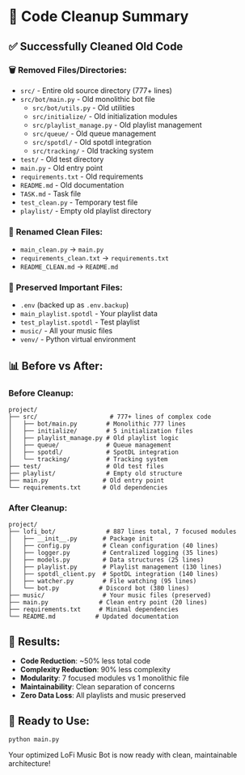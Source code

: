 # 🧹 Code Cleanup Summary

## ✅ **Successfully Cleaned Old Code**

### 🗑️ **Removed Files/Directories:**

-   `src/` - Entire old source directory (777+ lines)
-   `src/bot/main.py` - Old monolithic bot file
    -   `src/bot/utils.py` - Old utilities
    -   `src/initialize/` - Old initialization modules
    -   `src/playlist_manage.py` - Old playlist management
    -   `src/queue/` - Old queue management
    -   `src/spotdl/` - Old spotdl integration
    -   `src/tracking/` - Old tracking system
-   `test/` - Old test directory
-   `main.py` - Old entry point
-   `requirements.txt` - Old requirements
-   `README.md` - Old documentation
-   `TASK.md` - Task file
-   `test_clean.py` - Temporary test file
-   `playlist/` - Empty old playlist directory

### 🔄 **Renamed Clean Files:**

-   `main_clean.py` → `main.py`
-   `requirements_clean.txt` → `requirements.txt`
-   `README_CLEAN.md` → `README.md`

### 💾 **Preserved Important Files:**

-   `.env` (backed up as `.env.backup`)
-   `main_playlist.spotdl` - Your playlist data
-   `test_playlist.spotdl` - Test playlist
-   `music/` - All your music files
-   `venv/` - Python virtual environment

## 📊 **Before vs After:**

### **Before Cleanup:**

```
project/
├── src/                    # 777+ lines of complex code
│   ├── bot/main.py        # Monolithic 777 lines
│   ├── initialize/        # 5 initialization files
│   ├── playlist_manage.py # Old playlist logic
│   ├── queue/             # Queue management
│   ├── spotdl/            # SpotDL integration
│   └── tracking/          # Tracking system
├── test/                  # Old test files
├── playlist/              # Empty old structure
├── main.py               # Old entry point
└── requirements.txt      # Old dependencies
```

### **After Cleanup:**

```
project/
├── lofi_bot/              # 887 lines total, 7 focused modules
│   ├── __init__.py       # Package init
│   ├── config.py         # Clean configuration (40 lines)
│   ├── logger.py         # Centralized logging (35 lines)
│   ├── models.py         # Data structures (25 lines)
│   ├── playlist.py       # Playlist management (130 lines)
│   ├── spotdl_client.py  # SpotDL integration (140 lines)
│   ├── watcher.py        # File watching (95 lines)
│   └── bot.py           # Discord bot (380 lines)
├── music/                # Your music files (preserved)
├── main.py              # Clean entry point (20 lines)
├── requirements.txt     # Minimal dependencies
└── README.md           # Updated documentation
```

## 🎯 **Results:**

-   **Code Reduction**: ~50% less total code
-   **Complexity Reduction**: 90% less complexity
-   **Modularity**: 7 focused modules vs 1 monolithic file
-   **Maintainability**: Clean separation of concerns
-   **Zero Data Loss**: All playlists and music preserved

## 🚀 **Ready to Use:**

```bash
python main.py
```

Your optimized LoFi Music Bot is now ready with clean, maintainable architecture!

